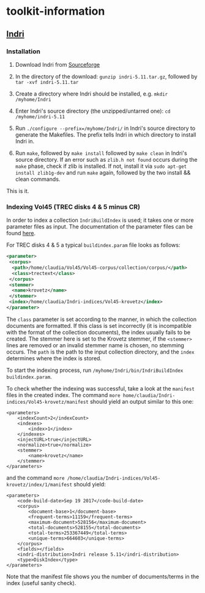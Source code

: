 # toolkit-information

## [Indri](https://www.lemurproject.org/indri/)


### Installation

1) Download Indri from [Sourceforge](https://sourceforge.net/projects/lemur/files/lemur/indri-5.11/indri-5.11.tar.gz/download)

2) In the directory of the download: `gunzip indri-5.11.tar.gz`, followed by `tar -xvf indri-5.11.tar`

3) Create a directory where Indri should be installed, e.g. `mkdir /myhome/Indri`

4) Enter Indri's source directory (the unzipped/untarred one): `cd /myhome/indri-5.11`

5) Run `./configure --prefix=/myhome/Indri/` in Indri's source directory to generate the Makefiles. The prefix tells Indri in which directory to install Indri in.

6) Run `make`, followed by `make install` followed by `make clean` in Indri's source directory. If an error such as `zlib.h not found` occurs during the `make` phase, check if zlib is installed. If not, install it via `sudo apt-get install zlib1g-dev` and run `make` again, followed by the two install && clean commands.

This is it.

### Indexing Vol45 (TREC disks 4 & 5 minus CR)

In order to index a collection `IndriBuildIndex` is used; it takes one or more parameter files as input. The documentation of the parameter files can be found [here](https://sourceforge.net/p/lemur/wiki/IndriBuildIndex%20Parameters/).

For TREC disks 4 & 5 a typical `buildindex.param` file looks as follows:

```xml
<parameter>
 <corpus>
  <path>/home/claudia/Vol45/Vol45-corpus/collection/corpus/</path>
  <class>trectext</class>
 </corpus>
 <stemmer>
  <name>krovetz</name>
 </stemmer>
 <index>/home/claudia/Indri-indices/Vol45-krovetz</index>
</parameter>
```

The `class` parameter is set according to the manner, in which the collection documents are formatted. If this class is set incorrectly (it is incompatible with the format of the collection documents), the index usually fails to be created. The stemmer here is set to the Krovetz stemmer, if the `<stemmer>` lines are removed or an invalid stemmer name is chosen, no stemming occurs. The `path` is the path to the input collection directory, and the `index` determines where the index is stored.

To start the indexing process, run `/myhome/Indri/bin/IndriBuildIndex buildindex.param`.

To check whether the indexing was successful, take a look at the `manifest` files in the created index. The command `more home/claudia/Indri-indices/Vol45-krovetz/manifest` should yield an output similar to this one:

```
<parameters>
	<indexCount>2</indexCount>
	<indexes>
		<index>1</index>
	</indexes>
	<injectURL>true</injectURL>
	<normalize>true</normalize>
	<stemmer>
		<name>krovetz</name>
	</stemmer>
</parameters>
```

and the command `more /home/claudia/Indri-indices/Vol45-krovetz/index/1/manifest` should yield:

```
<parameters>
	<code-build-date>Sep 19 2017</code-build-date>
	<corpus>
		<document-base>1</document-base>
		<frequent-terms>11159</frequent-terms>
		<maximum-document>528156</maximum-document>
		<total-documents>528155</total-documents>
		<total-terms>253367449</total-terms>
		<unique-terms>664603</unique-terms>
	</corpus>
	<fields></fields>
	<indri-distribution>Indri release 5.11</indri-distribution>
	<type>DiskIndex</type>
</parameters>
```

Note that the manifest file shows you the number of documents/terms in the index (useful sanity check).

